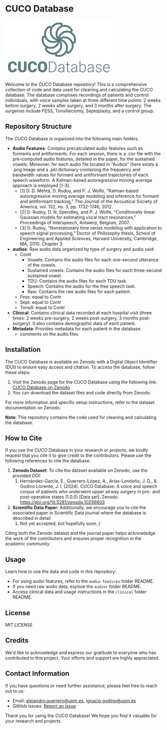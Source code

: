 # CUCO Database

![CUCO Database Logo](logo_ai.png)

Welcome to the CUCO Database repository! This is a comprehensive collection of code and data used for cleaning and calculating the CUCO database. The database comprises recordings of patients and control individuals, with voice samples taken at three different time points: 2 weeks before surgery, 2 weeks after surgery, and 3 months after surgery. The surgeries include FESS, Tonsillectomy, Septoplasty, and a control group.

## Repository Structure

The CUCO Database is organized into the following main folders:

- **Audio Features**: Contains precalculated audio features such as formants and antiformants. For each session, there is a .csv file with the pre-computed audio features, detailed in the paper, for the sustained vowels. Moreover, for each audio file located in "Audios" there exists a .png image and a .pkl dictionary containing the frequency and bandwidth values for formant and antiformant trajectories of each speech waveform. A Kalman-based autoregressive moving average approach is employed [1-3].
  - [1]   D. D. Mehta, D. Rudoy, and P. J. Wolfe, "Kalman-based autoregressive
    moving average modeling and inference for formant and antiformant tracking,"
    The Journal of the Acoustical Society of America, vol. 132, no. 3, pp. 1732-1746, 2012.
  - [2]   D. Rudoy, D. N. Spendley, and P. J. Wolfe, "Conditionally linear
    Gaussian models for estimating vocal tract resonances," Proceedings of
    Interspeech, Antwerp, Belgium, 2007.
  - [3]   D. Rudoy, "Nonstationary time series modeling with application to speech
    signal processing," Doctor of Philosophy thesis, School of Engineering
    and Applied Sciences, Harvard University, Cambridge, MA, 2010.
    Chapter 3.
- **audios**: Raw audio data organized by type of surgery and audio said:
  - Contr
    - Vowels: Contains the audio files for each one-second utterance of the vowels.
    - Sustained vowels: Contains the audio files for each three-second sustained vowel.
    - TDU: Contains the audio files for each TDU task.
    - Speech: Contains the audio for the free speech task.
    - Raw: Contains the raw audio files for each patient.
  - Fess: equal to Contr
  - Sept: equal to Contr
  - Tonsill: equal to Contr
- **Clinical**: Contains clinical data recorded at each hospital visit (three times: 2 weeks pre-surgery, 2 weeks post-surgery, 3 months post-surgery). It also contains demographic data of each patient.
- **Metadata**: Provides metadata for each patient in the database.
  - comments on the audio files

## Installation

The CUCO Database is available on Zenodo with a Digital Object Identifier (DOI) to ensure easy access and citation. To access the database, follow these steps:

1. Visit the Zenodo page for the CUCO Database using the following link:
   [CUCO Database on Zenodo](https://zenodo.org/records/10256803)
2. You can download the dataset files and code directly from Zenodo.

For more information and specific setup instructions, refer to the dataset documentation on Zenodo.

**Note**: This repository contains the code used for cleaning and calculating the database.

## How to Cite

If you use the CUCO Database in your research or projects, we kindly request that you cite it to give credit to the contributors. Please use the following references to cite the database:

1. **Zenodo Dataset**: To cite the dataset available on Zenodo, use the provided DOI:
   1. Hernández-García, E., Guerrero-López, A., Arias-Londoño, J. D., & Godino Llorente, J. I. (2024). CUCO Database: A voice and speech corpus of patients who underwent upper airway surgery in pre- and post-operative states (1.0.0) [Data set]. Zenodo. https://doi.org/10.5281/zenodo.10256803
2. **Scientific Data Paper**: Additionally, we encourage you to cite the associated paper in Scientific Data journal where the database is described in detail
   1. Not yet accepted, but hopefully soon ;)

Citing both the Zenodo dataset and the journal paper helps acknowledge the work of the contributors and ensures proper recognition in the academic community.

## Usage

Learn how to use the data and code in this repository:

* For using audio features, refer to the `audio-features` folder README.
* If you need raw audio data, explore the `audios` folder README.
* Access clinical data and usage instructions in the `clinical` folder README.

## License

MIT LICENSE

## Credits

We'd like to acknowledge and express our gratitude to everyone who has contributed to this project. Your efforts and support are highly appreciated.

## Contact Information

If you have questions or need further assistance, please feel free to reach out to us:

* Email: alejandro.guerrero@upm.es, ignacio.godino@upm.es
* GitHub Issues: [Report an Issue](https://github.com/BYO-UPM/CUCO_Database/issues)

Thank you for using the CUCO Database! We hope you find it valuable for your research and projects.
